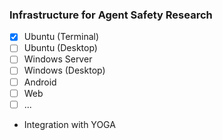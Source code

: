 ### Infrastructure for Agent Safety Research

- [X] Ubuntu (Terminal)
- [ ] Ubuntu (Desktop)
- [ ] Windows Server
- [ ] Windows (Desktop)
- [ ] Android
- [ ] Web
- [ ] ... 
- Integration with YOGA
